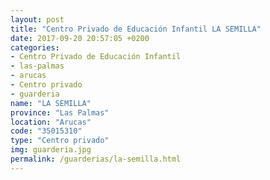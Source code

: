 ```yaml
---
layout: post
title: "Centro Privado de Educación Infantil LA SEMILLA"
date: 2017-09-20 20:57:05 +0200
categories:
- Centro Privado de Educación Infantil
- las-palmas
- arucas
- Centro privado
- guarderia
name: "LA SEMILLA"
province: "Las Palmas"
location: "Arucas"
code: "35015310"
type: "Centro privado"
img: guarderia.jpg
permalink: /guarderias/la-semilla.html
---
```

